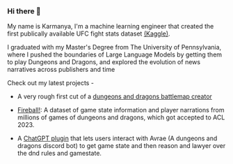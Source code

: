 ### Hi there 👋
My name is Karmanya, I'm a machine learning engineer that created the first publically available UFC fight stats dataset [\(Kaggle\)](https://www.kaggle.com/datasets/calmdownkarm/ufcdataset). 

I graduated with my Master's Degree from The University of Pennsylvania, where I pushed the boundaries of Large Language Models by getting them to play Dungeons and Dragons, and explored the evolution of news narratives across publishers and time

Check out my latest projects - 
* A very rough first cut of a [dungeons and dragons battlemap creator](https://huggingface.co/spaces/Learner/jax-diffuser-event-battlemaps/tree/main)

* [Fireball!](https://github.com/zhudotexe/FIREBALL): A dataset of game state information and player narrations from millions of games of dungeons and dragons, which got accepted to ACL 2023.

* A [ChatGPT plugin](https://github.com/CalmDownKarm/avrae-chatgpt-plugin) that lets users interact with Avrae (A dungeons and dragons discord bot) to get game state and then reason and lawyer over the dnd rules and gamestate.


<!--
**CalmDownKarm/calmdownkarm** is a ✨ _special_ ✨ repository because its `README.md` (this file) appears on your GitHub profile.

Here are some ideas to get you started:

- 🔭 I’m currently working on ...
- 🌱 I’m currently learning ...
- 👯 I’m looking to collaborate on ...
- 🤔 I’m looking for help with ...
- 💬 Ask me about ...
- 📫 How to reach me: ...
- 😄 Pronouns: ...
- ⚡ Fun fact: ...
-->

